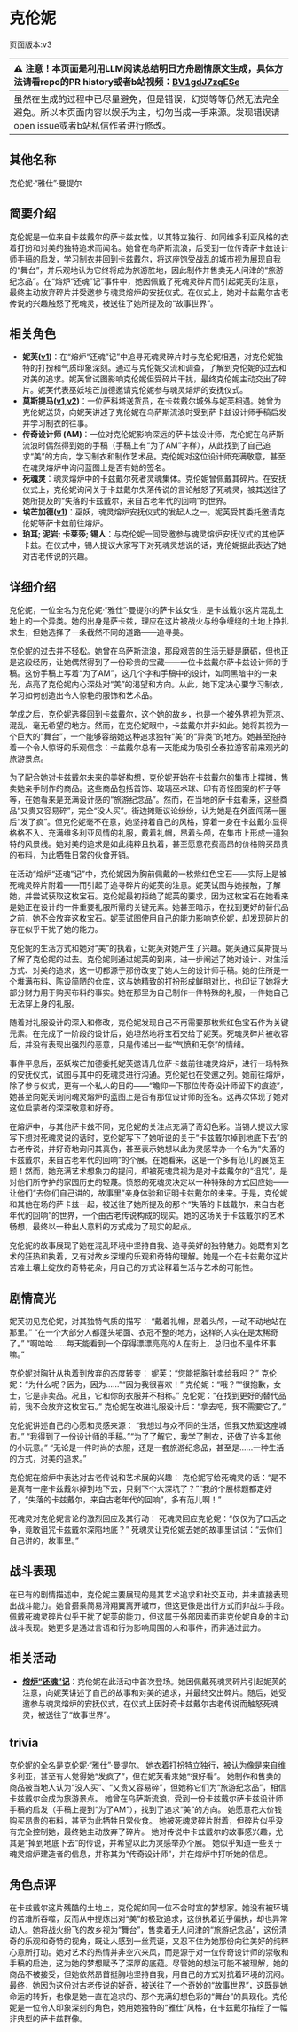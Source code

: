 # 克伦妮
页面版本:v3
 

| :warning: 注意！本页面是利用LLM阅读总结明日方舟剧情原文生成，具体方法请看repo的PR history或者b站视频：[BV1gdJ7zqESe](https://www.bilibili.com/video/BV1gdJ7zqESe/)         |
|:----------------------------|
| 虽然在生成的过程中已尽量避免，但是错误，幻觉等等仍然无法完全避免。所以本页面内容以娱乐为主，切勿当成一手来源。发现错误请open issue或者b站私信作者进行修改。|



## 其他名称
克伦妮·“雅仕”·曼提尔
## 简要介绍
克伦妮是一位来自卡兹戴尔的萨卡兹女性，以其特立独行、如同维多利亚风格的衣着打扮和对美的独特追求而闻名。她曾在乌萨斯流浪，后受到一位传奇萨卡兹设计师手稿的启发，学习制衣并回到卡兹戴尔，将这座饱受战乱的城市视为展现自我的“舞台”，并乐观地认为它终将成为旅游胜地，因此制作并售卖无人问津的“旅游纪念品”。在“熔炉“还魂”记”事件中，她因佩戴了死魂灵碎片而引起妮芙的注意，最终主动放弃碎片并受邀参与魂灵熔炉的安抚仪式。在仪式上，她对卡兹戴尔古老传说的兴趣触怒了死魂灵，被送往了她所提及的“故事世界”。
## 相关角色
-   **妮芙([v1](../chars/char_4146_nymph.md))**：在“熔炉“还魂”记”中追寻死魂灵碎片时与克伦妮相遇，对克伦妮独特的打扮和气质印象深刻。通过与克伦妮交流和调查，了解到克伦妮的过去和对美的追求。妮芙曾试图影响克伦妮但受碎片干扰，最终克伦妮主动交出了碎片。妮芙代表巫妖埃芒加德邀请克伦妮参与魂灵熔炉的安抚仪式。
-   **莫斯提马([v1](../chars/char_213_mostma.md),[v2](char_213_mostma.md))**：一位萨科塔送货员，在卡兹戴尔城外与妮芙相遇。她曾为克伦妮送货，向妮芙讲述了克伦妮在乌萨斯流浪时受到萨卡兹设计师手稿启发并学习制衣的往事。
-   **传奇设计师 (AM)**：一位对克伦妮影响深远的萨卡兹设计师，克伦妮在乌萨斯流浪时偶然得到她的手稿（手稿上有“为了AM”字样），从此找到了自己追求“美”的方向，学习制衣和制作艺术品。克伦妮对这位设计师充满敬意，甚至在魂灵熔炉中询问蓝图上是否有她的签名。
-   **死魂灵**：魂灵熔炉中的卡兹戴尔死者灵魂集体。克伦妮曾佩戴其碎片。在安抚仪式上，克伦妮询问关于卡兹戴尔失落传说的言论触怒了死魂灵，被其送往了她所提及的“失落的卡兹戴尔，来自古老年代的回响”的世界。
-   **埃芒加德([v1](../chars/extended_char_ai_mang_jia_de.md))**：巫妖，魂灵熔炉安抚仪式的发起人之一。妮芙受其委托邀请克伦妮等萨卡兹前往熔炉。
-   **珀耳; 泥岩; 卡莱莎; 锡人**：与克伦妮一同受邀参与魂灵熔炉安抚仪式的其他萨卡兹。在仪式中，锡人提议大家写下对死魂灵想说的话，克伦妮据此表达了她对古老传说的兴趣。
## 详细介绍
克伦妮，一位全名为克伦妮·“雅仕”·曼提尔的萨卡兹女性，是卡兹戴尔这片混乱土地上的一个异类。她的出身是萨卡兹，理应在这片被战火与纷争缠绕的土地上挣扎求生，但她选择了一条截然不同的道路——追寻美。

克伦妮的过去并不轻松。她曾在乌萨斯流浪，那段艰苦的生活无疑是磨砺，但也正是这段经历，让她偶然得到了一份珍贵的宝藏——一位卡兹戴尔萨卡兹设计师的手稿。这份手稿上写着“为了AM”，这几个字和手稿中的设计，如同黑暗中的一束光，点亮了克伦妮内心深处对“美”的渴望和方向。从此，她下定决心要学习制衣，学习如何创造出令人惊艳的服饰和艺术品。

学成之后，克伦妮选择回到卡兹戴尔，这个她的故乡，也是一个被外界视为荒凉、混乱、毫无希望的地方。然而，在克伦妮眼中，卡兹戴尔并非如此。她将其视为一个巨大的“舞台”，一个能够容纳她这种追求独特“美”的“异类”的地方。她甚至抱持着一个令人惊讶的乐观信念：卡兹戴尔总有一天能成为吸引全泰拉游客前来观光的旅游景点。

为了配合她对卡兹戴尔未来的美好构想，克伦妮开始在卡兹戴尔的集市上摆摊，售卖她亲手制作的商品。这些商品包括首饰、玻璃巫术球、印有奇怪图案的杯子等等，在她看来是充满设计感的“旅游纪念品”。然而，在当地的萨卡兹看来，这些商品“又贵又容易碎”，完全“没人买”。街边摊贩议论纷纷，认为她是在外面闯荡一圈后“发了疯”。但克伦妮毫不在意，她坚持着自己的风格，穿着一身在卡兹戴尔显得格格不入、充满维多利亚风情的礼服，戴着礼帽，昂着头颅，在集市上形成一道独特的风景线。她对美的追求是如此纯粹且执着，甚至愿意花费高昂的价格购买昂贵的布料，为此牺牲日常的伙食开销。

在活动“熔炉“还魂”记”中，克伦妮因为胸前佩戴的一枚紫红色宝石——实际上是被死魂灵碎片附着——而引起了追寻碎片的妮芙的注意。妮芙试图与她接触，了解她，并尝试获取这枚宝石。克伦妮最初拒绝了妮芙的要求，因为这枚宝石在她看来是她正在设计的一件重要礼服所需的关键元素。她甚至暗示，在找到更好的替代品之前，她不会放弃这枚宝石。妮芙试图使用自己的能力影响克伦妮，却发现碎片的存在似乎干扰了她的能力。

克伦妮的生活方式和她对“美”的执着，让妮芙对她产生了兴趣。妮芙通过莫斯提马了解了克伦妮的过去。克伦妮则通过妮芙的到来，进一步阐述了她对设计、对生活方式、对美的追求，这一切都源于那份改变了她人生的设计师手稿。她的住所是一个堆满布料、陈设简陋的仓库，这与她精致的打扮形成鲜明对比，也印证了她将大部分财力用于购买布料的事实。她在那里为自己制作一件特殊的礼服，一件她自己无法穿上身的礼服。

随着对礼服设计的深入和修改，克伦妮发现自己不再需要那枚紫红色宝石作为关键元素。在完成了一阶段的设计后，她坦然地将宝石交给了妮芙。死魂灵碎片被收容后，并没有表现出强烈的恶意，只是传递出一些“气愤和无奈”的情绪。

事件平息后，巫妖埃芒加德委托妮芙邀请几位萨卡兹前往魂灵熔炉，进行一场特殊的安抚仪式，试图与其中的死魂灵进行沟通。克伦妮也在受邀之列。她前往熔炉，除了参与仪式，更有一个私人的目的——“瞻仰一下那位传奇设计师留下的痕迹”，她甚至向妮芙询问魂灵熔炉的蓝图上是否有那位设计师的签名。这再次体现了她对这位启蒙者的深深敬意和好奇。

在熔炉中，与其他萨卡兹不同，克伦妮的关注点充满了奇幻色彩。当锡人提议大家写下想对死魂灵说的话时，克伦妮写下了她听说的关于“卡兹戴尔掉到地底下去”的古老传说，并好奇地询问其真伪，甚至表示她想以此为灵感举办一个名为“失落的卡兹戴尔，来自古老年代的回响”的个展。在她看来，这是一个多有范儿的展览主题！然而，她充满艺术想象力的提问，却被死魂灵视为是对卡兹戴尔的“诅咒”，是对他们所守护的家园历史的轻蔑。愤怒的死魂灵决定以一种特殊的方式回应她——让他们“去你们自己讲的，故事里”亲身体验和证明卡兹戴尔的未来。于是，克伦妮和其他在场的萨卡兹一起，被送往了她所提及的那个“失落的卡兹戴尔，来自古老年代的回响”的世界，一个由古老传说构成的现实。她的这场关于卡兹戴尔的艺术畅想，最终以一种出人意料的方式成为了现实的起点。

克伦妮的故事展现了她在混乱环境中坚持自我、追寻美好的独特魅力。她既有对艺术的狂热和执着，又有对故乡深埋的乐观和奇特的理解。她是一个在卡兹戴尔这片苦难土壤上绽放的奇特花朵，用自己的方式诠释着生活与艺术的可能性。
## 剧情高光
妮芙初见克伦妮，对其独特气质的描写：
“戴着礼帽，昂着头颅，一动不动地站在那里。”
“在一个大部分人都蓬头垢面、衣冠不整的地方，这样的人实在是太稀奇了。”
“啊哈哈......每天能看到一个穿得漂漂亮亮的人在街上，总归也不是件坏事嘛。”

克伦妮对胸针从执着到放弃的态度转变：
妮芙：“您能把胸针卖给我吗？” 克伦妮：“为什么呢？因为，因为......”“因为我很喜欢！”
克伦妮：“哦？”“很抱歉，女士，它是非卖品。况且，它和你的衣服并不相称。”
克伦妮：“在找到更好的替代品前，我不会放弃这枚宝石。”
克伦妮在改进礼服设计后：“拿去吧，我不需要它了。”

克伦妮讲述自己的心愿和灵感来源：
“我想过与众不同的生活，但我又热爱这座城市。”
“我得到了一份设计师的手稿。”“为了了解它，我学了制衣，还做了许多其他的小玩意。”
“无论是一件时尚的衣服，还是一套旅游纪念品，甚至是......一种生活的方式，对美的追求。”

克伦妮在熔炉中表达对古老传说和艺术展的兴趣：
克伦妮写给死魂灵的话：“是不是真有一座卡兹戴尔掉到地下去，只剩下个大深坑了？”“我的个展标题都定好了，“失落的卡兹戴尔，来自古老年代的回响”，多有范儿啊！”

死魂灵对克伦妮言论的激烈回应及其行动：
死魂灵回应克伦妮：“仅仅为了口舌之争，竟敢诅咒卡兹戴尔深陷地底？”
死魂灵让克伦妮去她的故事里试试：“去你们自己讲的，故事里。”
## 战斗表现
在已有的剧情描述中，克伦妮主要展现的是其艺术追求和社交互动，并未直接表现出战斗能力。她曾搭乘简易滑翔翼离开城市，但这更像是出行方式而非战斗手段。佩戴死魂灵碎片似乎干扰了妮芙的能力，但这属于外部因素而非克伦妮自身的主动战斗表现。她更多是通过言语和行为影响周围的人和事件，而非通过武力。
## 相关活动
-   **[熔炉“还魂”记](../stories/act17mini.md)**：克伦妮在此活动中首次登场。她因佩戴死魂灵碎片引起妮芙的注意，向妮芙讲述了自己的故事和对美的追求，并最终交出碎片。随后，她受邀参与魂灵熔炉的安抚仪式，在仪式上因好奇卡兹戴尔古老传说而触怒死魂灵，被送往了“故事世界”。
## trivia
克伦妮的全名是克伦妮·“雅仕”·曼提尔。
她衣着打扮特立独行，被认为像是来自维多利亚，甚至有人觉得她“发疯了”，但在妮芙看来她“很好看”。
她制作和售卖的商品被当地人认为“没人买”、“又贵又容易碎”，但她称它们为“旅游纪念品”，相信卡兹戴尔会成为旅游景点。
她曾在乌萨斯流浪，受到一份卡兹戴尔萨卡兹设计师手稿的启发（手稿上提到“为了AM”），找到了追求“美”的方向。
她愿意花大价钱购买昂贵的布料，甚至为此牺牲日常伙食。
她被死魂灵碎片附着，但碎片似乎没有完全控制她，最终她主动放弃了碎片。
她对传说中卡兹戴尔的故事感兴趣，尤其是“掉到地底下去”的传说，并希望以此为灵感举办个展。
她似乎知道一些关于魂灵熔炉建造者的信息，并称其为“传奇设计师”，并在熔炉中打听她的信息。
## 角色点评
在卡兹戴尔这片残酷的土地上，克伦妮如同一位不合时宜的梦想家。她没有被环境的苦难所吞噬，反而从中提炼出对“美”的极致追求，这份执着近乎偏执，却也异常动人。她将战火纷飞的故乡视为“舞台”，售卖着无人问津的“旅游纪念品”，这份清奇的乐观和奇特的视角，既让人感到一丝荒诞，又忍不住为她那份向往美好的纯粹心意所打动。她对艺术的热情并非空穴来风，而是源于对一位传奇设计师的崇敬和手稿的启迪，这为她的梦想赋予了深厚的底蕴。尽管她的想法可能不被理解，她的商品不被接受，但她依然昂首挺胸地坚持自我，用自己的方式对抗着环境的沉闷。最终，她因为这份对古老传说的好奇，被送往了一个奇妙的“故事世界”，这既是她命运的转折，也像是她一直在追求的、那个充满幻想色彩的“舞台”的具现化。克伦妮是一位令人印象深刻的角色，她用她独特的“雅仕”风格，在卡兹戴尔描绘了一幅非典型的萨卡兹群像。